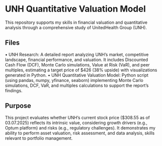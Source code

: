 # UNH Quantitative Valuation Model

This repository supports my skills in financial valuation and quantitative analysis through a comprehensive study of UnitedHealth Group (UNH).

## Files
•⁠  ⁠UNH Research: A detailed report analyzing UNH’s market, competitive landscape, financial performance, and valuation. It includes Discounted Cash Flow (DCF), Monte Carlo simulations, Value at Risk (VaR), and peer multiples, estimating a target price of $426 (38% upside) with visualizations generated in Python.
•⁠  ⁠UNH Quantitative Valuation Model: Python script (using pandas, numpy, yfinance, seaborn) implementing Monte Carlo simulations, DCF, VaR, and multiples calculations to support the report’s findings.

## Purpose
This project evaluates whether UNH’s current stock price ($308.55 as of 03.07.2025) reflects its intrinsic value, considering growth drivers (e.g., Optum platform) and risks (e.g., regulatory challenges). It demonstrates my ability to perform asset valuation, risk assessment, and data analysis, skills relevant to portfolio management.
